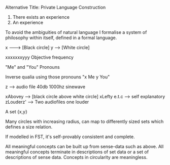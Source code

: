Alternative Title: Private Language Construction


1. There exists an experience
2. An experience 


To avoid the ambiguities of natural language I formalise a system of philosophy within itself, defined in a formal language. 


x ---> [Black circle]
y --> [White circle]

xxxxxxxyyy
Objective frequency

"Me" and "You" Pronouns

Inverse qualia using those pronouns
"x Me y You"

z --> audio file 40db 1000hz sinewave

xAbovey   -->  [black circle above white circle]
xLefty e.t.c --> self explanatory
zLouderz' --> Two audiofiles one louder

A set 
{x,y}

Many circles with increasing radius, can map to differently sized sets which defines a size relation.


If modelled in FST, it's self-provably consistent and complete. 



All meaningful concepts can be built up from sense-data such as above. All meaningful concepts terminate in descriptions of set data or a set of descriptions of sense data. Concepts in circularity are meaningless. 




